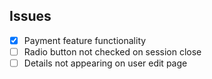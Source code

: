 ## Issues
- [x] Payment feature functionality
- [ ] Radio button not checked on session close
- [ ] Details not appearing on user edit page
